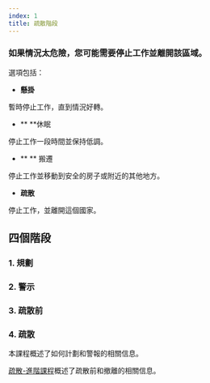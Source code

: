 ```yaml
---
index: 1
title: 疏散階段
---
```

### 如果情況太危險，您可能需要停止工作並離開該區域。

選項包括：

*   **懸掛**

暫時停止工作，直到情況好轉。

*   ** **休眠

停止工作一段時間並保持低調。

*   ** ** 搬遷

停止工作並移動到安全的房子或附近的其他地方。

*   **疏散**

停止工作，並離開這個國家。

## 四個階段

### 1. 規劃

### 2. 警示

### 3. 疏散前

### 4. 疏散

本課程概述了如何計劃和警報的相關信息。

[疏散-進階課程](umbrella://incident-response/evacuation/advanced)概述了疏散前和撤離的相關信息。